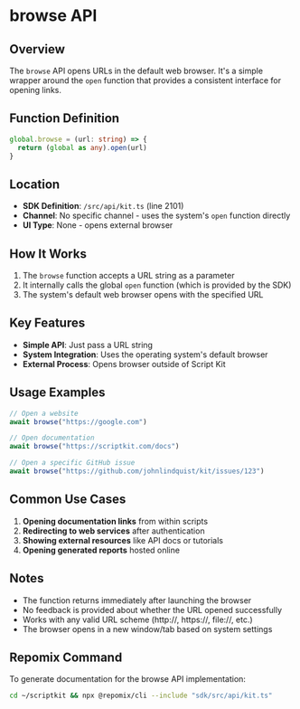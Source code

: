 # browse API

## Overview

The `browse` API opens URLs in the default web browser. It's a simple wrapper around the `open` function that provides a consistent interface for opening links.

## Function Definition

```typescript
global.browse = (url: string) => {
  return (global as any).open(url)
}
```

## Location
- **SDK Definition**: `/src/api/kit.ts` (line 2101)
- **Channel**: No specific channel - uses the system's `open` function directly
- **UI Type**: None - opens external browser

## How It Works

1. The `browse` function accepts a URL string as a parameter
2. It internally calls the global `open` function (which is provided by the SDK)
3. The system's default web browser opens with the specified URL

## Key Features

- **Simple API**: Just pass a URL string
- **System Integration**: Uses the operating system's default browser
- **External Process**: Opens browser outside of Script Kit

## Usage Examples

```javascript
// Open a website
await browse("https://google.com")

// Open documentation
await browse("https://scriptkit.com/docs")

// Open a specific GitHub issue
await browse("https://github.com/johnlindquist/kit/issues/123")
```

## Common Use Cases

1. **Opening documentation links** from within scripts
2. **Redirecting to web services** after authentication
3. **Showing external resources** like API docs or tutorials
4. **Opening generated reports** hosted online

## Notes

- The function returns immediately after launching the browser
- No feedback is provided about whether the URL opened successfully
- Works with any valid URL scheme (http://, https://, file://, etc.)
- The browser opens in a new window/tab based on system settings

## Repomix Command

To generate documentation for the browse API implementation:

```bash
cd ~/scriptkit && npx @repomix/cli --include "sdk/src/api/kit.ts"
```